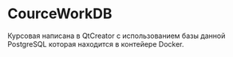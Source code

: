 # CourceWorkDB
Курсовая написана в QtCreator с использованием базы данной PostgreSQL которая находится в контейере Docker.

